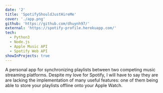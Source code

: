 ```yaml
---
date: '2'
title: 'SpotifyShouldJustHireMe'
cover: './app.png'
github: 'https://github.com/dhuynh97/'
external: 'https://spotify-profile.herokuapp.com/'
tech:
  - Python3
  - Node.js
  - Apple Music API
  - Spotify Web API
showInProjects: true
---
```


A personal app for synchronizing playlists between two competing music streaming platforms. Despite my love for Spotify, I will have to say they are are lacking the implementation of many useful features: one of them being able to store your playlists offline onto your Apple Watch.
